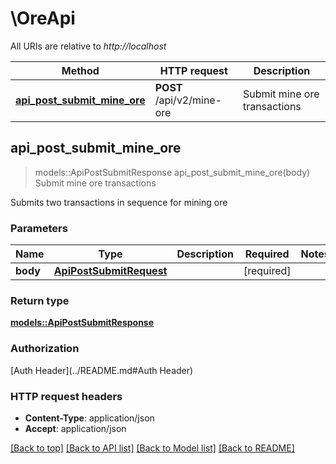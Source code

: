 # \OreApi

All URIs are relative to *http://localhost*

Method | HTTP request | Description
------------- | ------------- | -------------
[**api_post_submit_mine_ore**](OreApi.md#api_post_submit_mine_ore) | **POST** /api/v2/mine-ore | Submit mine ore transactions



## api_post_submit_mine_ore

> models::ApiPostSubmitResponse api_post_submit_mine_ore(body)
Submit mine ore transactions

Submits two transactions in sequence for mining ore

### Parameters


Name | Type | Description  | Required | Notes
------------- | ------------- | ------------- | ------------- | -------------
**body** | [**ApiPostSubmitRequest**](ApiPostSubmitRequest.md) |  | [required] |

### Return type

[**models::ApiPostSubmitResponse**](apiPostSubmitResponse.md)

### Authorization

[Auth Header](../README.md#Auth Header)

### HTTP request headers

- **Content-Type**: application/json
- **Accept**: application/json

[[Back to top]](#) [[Back to API list]](../README.md#documentation-for-api-endpoints) [[Back to Model list]](../README.md#documentation-for-models) [[Back to README]](../README.md)

